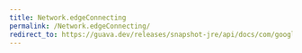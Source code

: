 ```yaml
---
title: Network.edgeConnecting
permalink: /Network.edgeConnecting/
redirect_to: https://guava.dev/releases/snapshot-jre/api/docs/com/google/common/graph/Network.html#edgeConnecting-N-N-
---
```

